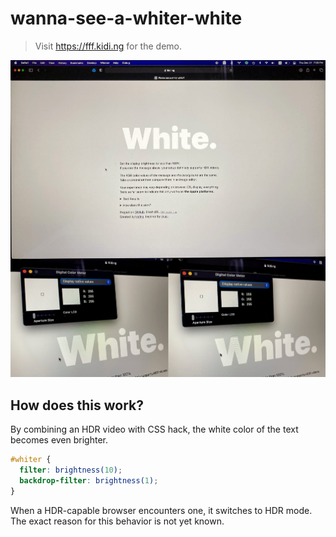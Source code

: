 # wanna-see-a-whiter-white

> Visit https://fff.kidi.ng for the demo.

<img src="https://github.com/kiding/wanna-see-a-whiter-white/raw/gh-pages/src/demo.jpg">

## How does this work?

By combining an HDR video with CSS hack, the white color of the text becomes even brighter.

```css
#whiter {
  filter: brightness(10);
  backdrop-filter: brightness(1);
}
```

When a HDR-capable browser encounters one, it switches to HDR mode. The exact reason for this behavior is not yet known.
